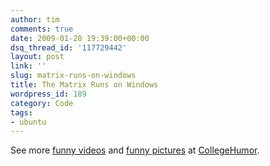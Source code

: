 ```yaml
---
author: tim
comments: true
date: 2009-01-28 19:39:00+00:00
dsq_thread_id: '117729442'
layout: post
link: ''
slug: matrix-runs-on-windows
title: The Matrix Runs on Windows
wordpress_id: 189
category: Code
tags:
- ubuntu
---
```


See more [funny videos](http://www.collegehumor.com/videos) and [funny
pictures](http://www.collegehumor.com/pictures) at
[CollegeHumor](http://www.collegehumor.com/).
